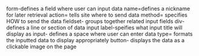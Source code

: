 form-defines a field where user can input data
name=defines a nickname for later retrieval
action= tells site where to send data
method= specifies HOW to send the data
fieldset- groups together related input fields 
div- defines a line or section of data input
label-speifies what input title will display as
input- defines a space where user can enter data
type= formats the inputted data to display appropriately
button- displays the data as a clickable image on the page